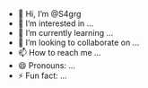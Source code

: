 - 👋 Hi, I’m @S4grg
- 👀 I’m interested in ...
- 🌱 I’m currently learning ...
- 💞️ I’m looking to collaborate on ...
- 📫 How to reach me ...
- 😄 Pronouns: ...
- ⚡ Fun fact: ...

<!---
S4grg/S4grg is a ✨ special ✨ repository because its `README.md` (this file) appears on your GitHub profile.
You can click the Preview link to take a look at your changes.
--->
